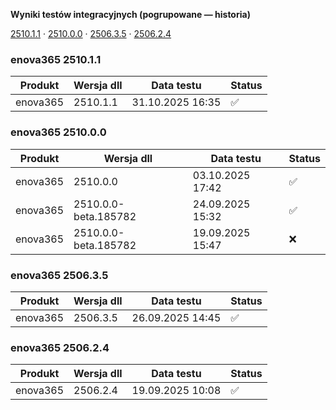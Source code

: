 **Wyniki testów integracyjnych (pogrupowane — historia)**

[2510.1.1](#enova365-251011) · [2510.0.0](#enova365-251000) · [2506.3.5](#enova365-250635) · [2506.2.4](#enova365-250624)

### enova365 2510.1.1

| Produkt  | Wersja dll | Data testu       | Status |
|----------|------------|------------------|--------|
| enova365 | 2510.1.1   | 31.10.2025 16:35 | ✅      |

### enova365 2510.0.0

| Produkt  | Wersja dll           | Data testu       | Status |
|----------|----------------------|------------------|--------|
| enova365 | 2510.0.0             | 03.10.2025 17:42 | ✅      |
| enova365 | 2510.0.0-beta.185782 | 24.09.2025 15:32 | ✅      |
| enova365 | 2510.0.0-beta.185782 | 19.09.2025 15:47 | ❌      |

### enova365 2506.3.5

| Produkt  | Wersja dll | Data testu       | Status |
|----------|------------|------------------|--------|
| enova365 | 2506.3.5   | 26.09.2025 14:45 | ✅      |

### enova365 2506.2.4

| Produkt  | Wersja dll | Data testu       | Status |
|----------|------------|------------------|--------|
| enova365 | 2506.2.4   | 19.09.2025 10:08 | ✅      |

